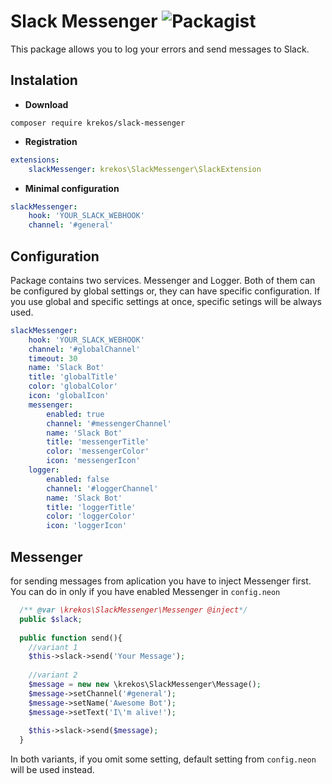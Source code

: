 # Slack Messenger ![Packagist](https://img.shields.io/packagist/v/krekos/slack-messenger.svg?maxAge=2592000)
This package allows you to log your errors and send messages to Slack.

## Instalation
- **Download**

`composer require krekos/slack-messenger`

- **Registration**
```yaml
extensions:
	slackMessenger: krekos\SlackMessenger\SlackExtension
```

- **Minimal configuration**
```yaml
slackMessenger:
	hook: 'YOUR_SLACK_WEBHOOK'
	channel: '#general'
```

## Configuration
Package contains two services. Messenger and Logger. Both of them can be configured by global settings or, they can have specific configuration. If you use global and specific settings at once, specific setings will be always used.

```yaml
slackMessenger:
    hook: 'YOUR_SLACK_WEBHOOK'
    channel: '#globalChannel'
    timeout: 30
    name: 'Slack Bot'
    title: 'globalTitle'
    color: 'globalColor'
    icon: 'globalIcon'
    messenger:
        enabled: true
        channel: '#messengerChannel'
        name: 'Slack Bot'
        title: 'messengerTitle'
        color: 'messengerColor'
        icon: 'messengerIcon'
    logger:
        enabled: false
        channel: '#loggerChannel'
        name: 'Slack Bot'
        title: 'loggerTitle'
        color: 'loggerColor'
        icon: 'loggerIcon'
```

## Messenger
for sending messages from aplication you have to inject Messenger first. You can do in only if you have enabled Messenger in `config.neon`

```php
  /** @var \krekos\SlackMessenger\Messenger @inject*/
  public $slack;
  
  public function send(){
    //variant 1    
    $this->slack->send('Your Message');
    
    //variant 2
    $message = new new \krekos\SlackMessenger\Message();
    $message->setChannel('#general');
    $message->setName('Awesome Bot');
    $message->setText('I\'m alive!');
    
    $this->slack->send($message);
  }
```

In both variants, if you omit some setting, default setting from `config.neon` will be used instead.

